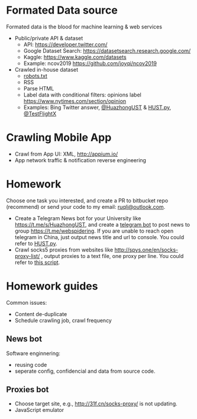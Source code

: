 
# Formated Data source

Formated data is the blood for machine learning & web services

* Public/private API & dataset
    * API: https://developer.twitter.com/
    * Google Dataset Search: https://datasetsearch.research.google.com/
    * Kaggle: https://www.kaggle.com/datasets
    * Example: ncov2019 https://github.com/joyqi/ncov2019
* Crawled in-house dataset
    * [robots.txt](https://en.wikipedia.org/wiki/Robots_exclusion_standard)
    * RSS
    * Parse HTML
    * Label data with conditional filters: opinions label https://www.nytimes.com/section/opinion
    * Examples: Bing Twitter answer, [@HuazhongUST](https://twitter.com/huazhongust) & 
 [HUST.py](https://bitbucket.org/liruqi/social/src/master/tools/getAccountLocation/spider/HUST.py), [@TestFlightX](https://twitter.com/testflightx)

# Crawling Mobile App
* Crawl from App UI: XML, http://appium.io/
* App network traffic & notification reverse engineering

# Homework
Choose one task you interested, and create a PR to bitbucket repo (recommend) or send your code to my email: ruqli@outlook.com.

* Create a Telegram News bot for your University like https://t.me/s/HuazhongUST, and create a [telegram bot](https://core.telegram.org/bots) to post news to group https://t.me/webspidering. If you are unable to reach open telegram in China, just output news title and url to console. You could refer to [HUST.py](https://bitbucket.org/liruqi/social/src/master/tools/getAccountLocation/spider/HUST.py).
* Crawl socks5 proxies from websites like http://spys.one/en/socks-proxy-list/ , output proxies to a text file, one proxy per line. You could refer to [this script](https://bitbucket.org/liruqi/mumevpn.com/src/master/socks_check.sh).

# Homework guides
Common issues:
* Content de-duplicate
* Schedule crawling job, crawl frequency

## News bot

Software enginnering:
* reusing code
* seperate config, confidencial and data from source code.

## Proxies bot
* Choose target site, e.g., http://31f.cn/socks-proxy/ is not updating.
* JavaScript emulator
